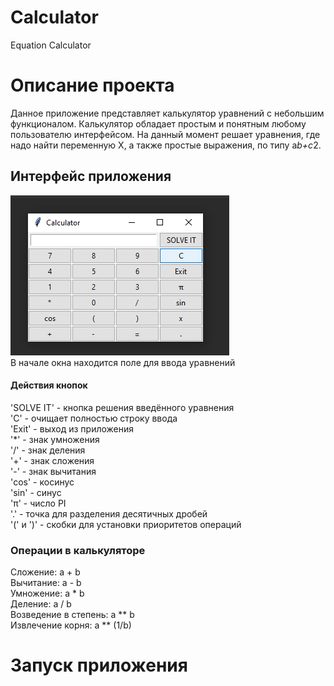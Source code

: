 # Calculator
 Equation Calculator

# Описание проекта
Данное приложение представляет калькулятор уравнений с небольшим функционалом.
Калькулятор обладает простым и понятным любому пользователю интерфейсом.
На данный момент решает уравнения, где надо найти переменную Х, а также простые выражения, по типу a*b+c*2.

## Интерфейс приложения
![img_1.png](img_1.png)\
В начале окна находится поле для ввода уравнений

#### Действия кнопок
'SOLVE IT' - кнопка решения введённого уравнения\
'C' - очищает полностью строку ввода\
'Exit' - выход из приложения\
'*' - знак умножения\
'/' - знак деления\
'+' - знак сложения\
'-' - знак вычитания\
'cos' - косинус\
'sin' - синус\
'π' - число PI\
'.' - точка для разделения десятичных дробей\
'(' и ')' - скобки для установки приоритетов операций
### Операции в калькуляторе
Сложение: a + b\
Вычитание: a - b\
Умножение: a * b\
Деление: a / b\
Возведение в степень: a ** b\
Извлечение корня: a ** (1/b)



# Запуск приложения
